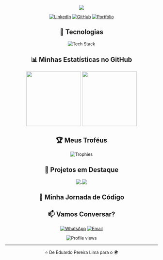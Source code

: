 <div align="center">
  <img src="https://readme-typing-svg.herokuapp.com/?lines=Olá,+Eu+sou+Eduardo+Pereira+Lima;Desenvolvedor+Front-End+em+Ascensão&center=true&size=20">
</div>

<p align="center">
  <a href="https://linkedin.com/in/seu-perfil-linkedin"><img src="https://img.shields.io/badge/-LinkedIn-0077B5?style=for-the-badge&logo=linkedin&logoColor=white" alt="LinkedIn"></a>
  <a href="https://github.com/Eduardopereira11967484018"><img src="https://img.shields.io/badge/-GitHub-181717?style=for-the-badge&logo=github&logoColor=white" alt="GitHub"></a>
  <a href="https://eduardopereira-dev.vercel.app/"><img src="https://img.shields.io/badge/-Portfólio-000000?style=for-the-badge&logo=react&logoColor=white" alt="Portfólio"></a>
</p>

<h2 align="center">🚀 Tecnologias</h2>

<p align="center">
  <img src="https://skillicons.dev/icons?i=html,css,js,ts,react,nextjs,angular,vue,nodejs,jest,docker,git,tailwind,styledcomponents&perline=7" alt="Tech Stack" />
</p>

<h2 align="center">📊 Minhas Estatísticas no GitHub</h2>

<div align="center">
  <img height="180em" src="https://github-readme-stats.vercel.app/api?username=Eduardopereira11967484018&show_icons=true&theme=radical&include_all_commits=true&count_private=true"/>
  <img height="180em" src="https://github-readme-stats.vercel.app/api/top-langs/?username=Eduardopereira11967484018&layout=compact&langs_count=7&theme=radical"/>
</div>

<h2 align="center">🏆 Meus Troféus</h2>

<p align="center">
  <img src="https://github-profile-trophy.vercel.app/?username=Eduardopereira11967484018&theme=darkhub&column=7&no-frame=true&no-bg=true" alt="Trophies" />
</p>

<h2 align="center">🌟 Projetos em Destaque</h2>

<div align="center">
  <a href="https://e-play-games.vercel.app/">
    <img align="center" src="https://github-readme-stats.vercel.app/api/pin/?username=Eduardopereira11967484018&repo=EPlay-gemas&theme=radical" />
  </a>
  <a href="https://wearther-app-eduardo.vercel.app/">
    <img align="center" src="https://github-readme-stats.vercel.app/api/pin/?username=Eduardopereira11967484018&repo=wearther-app&theme=radical" />
  </a>
</div>

<h2 align="center">🎨 Minha Jornada de Código</h2>

<h2 align="center">📫 Vamos Conversar?</h2>

<p align="center">
  <a href="https://wa.me/5511967484018"><img src="https://img.shields.io/badge/-WhatsApp-25D366?style=for-the-badge&logo=whatsapp&logoColor=white" alt="WhatsApp"></a>
  <a href="mailto:eduardopereira.lima@yahoo.com"><img src="https://img.shields.io/badge/-Email-D14836?style=for-the-badge&logo=gmail&logoColor=white" alt="Email"></a>
</p>

<div align="center">
  <img src="https://komarev.com/ghpvc/?username=Eduardopereira11967484018&color=blueviolet&style=for-the-badge" alt="Profile views" />
</div>

---

<p align="center">⭐️ De Eduardo Pereira Lima para o 🌍</p>
